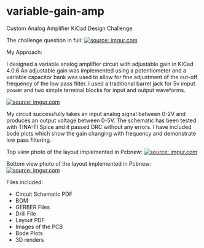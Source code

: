 # variable-gain-amp
Custom Analog Amplifier KiCad Design Challenge

The challenge question in full:
<a href="https://imgur.com/RE72OeD"><img src="https://i.imgur.com/RE72OeD.jpg" title="source: imgur.com" /></a>

My Approach:

I designed a variable analog amplifier circuit with adjustable gain in KiCad 4.0.6
An adjustable gain was implemented using a potentiometer and a variable capacitor bank was used to allow for fine adjustment of the cut-off frequency of the low pass filter. I used a traditional barrel jack for 5v imput power and two simple terminal blocks for input and output waveforms.

<a href="https://imgur.com/jzxweka"><img src="https://i.imgur.com/jzxweka.jpg" title="source: imgur.com" /></a>

My circuit successfully takes an input analog signal between 0-2V and produces an output voltage between 0-5V.
The schematic has been tested with TINA-TI Spice and it passed DRC without any errors. I have included bode plots which show the gain changing with frequency and demonstrate low pass filtering.

Top view photo of the layout implemented in Pcbnew:
<a href="https://imgur.com/nCgbIaU"><img src="https://i.imgur.com/nCgbIaU.jpg" title="source: imgur.com" /></a>

Bottom view photo of the layout implemented in Pcbnew:
<a href="https://imgur.com/JLpGlCf"><img src="https://i.imgur.com/JLpGlCf.jpg" title="source: imgur.com" /></a>

Files included:  
  - Circuit Schematic PDF   
  - BOM   
  - GERBER Files    
  - Drill File    
  - Layout PDF  
  - Images of the PCB 
  - Bode Plots
  - 3D renders  
